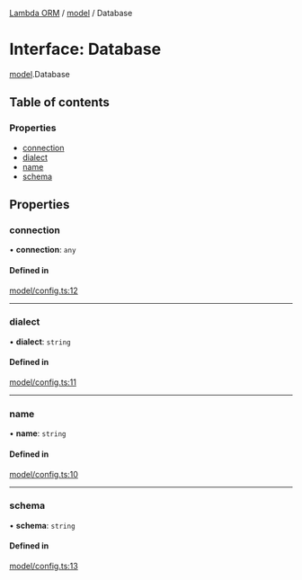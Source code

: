 [Lambda ORM](../README.md) / [model](../modules/model.md) / Database

# Interface: Database

[model](../modules/model.md).Database

## Table of contents

### Properties

- [connection](model.Database.md#connection)
- [dialect](model.Database.md#dialect)
- [name](model.Database.md#name)
- [schema](model.Database.md#schema)

## Properties

### connection

• **connection**: `any`

#### Defined in

[model/config.ts:12](https://github.com/FlavioLionelRita/lambda-orm/blob/5fe00b8/src/orm/model/config.ts#L12)

___

### dialect

• **dialect**: `string`

#### Defined in

[model/config.ts:11](https://github.com/FlavioLionelRita/lambda-orm/blob/5fe00b8/src/orm/model/config.ts#L11)

___

### name

• **name**: `string`

#### Defined in

[model/config.ts:10](https://github.com/FlavioLionelRita/lambda-orm/blob/5fe00b8/src/orm/model/config.ts#L10)

___

### schema

• **schema**: `string`

#### Defined in

[model/config.ts:13](https://github.com/FlavioLionelRita/lambda-orm/blob/5fe00b8/src/orm/model/config.ts#L13)
